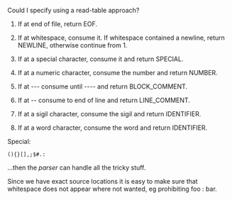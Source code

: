 Could I specify using a read-table approach?

1. If at end of file, return EOF.

2. If at whitespace, consume it. If whitespace contained a newline,
   return NEWLINE, otherwise continue from 1.

3. If at a special character, consume it and return SPECIAL.

5. If at a numeric character, consume the number and return NUMBER.

7. If at --- consume until ---- and return BLOCK_COMMENT.

6. If at -- consume to end of line and return LINE_COMMENT.

6. If at a sigil character, consume the sigil and return IDENTIFIER.

7. If at a word character, consume the word and return IDENTIFIER.

Special:

    (){}[],;$#.:

...then the _parser_ can handle all the tricky stuff.

Since we have exact source locations it is easy to make sure that whitespace
does not appear where not wanted, eg prohibiting foo : bar.
